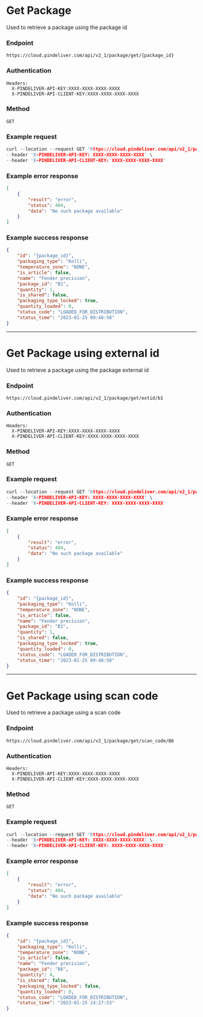 # Get Package

Used to retrieve a package using the package id

### Endpoint
```
https://cloud.pindeliver.com/api/v2_1/package/get/{package_id}
```

### Authentication
```
Headers:
  X-PINDELIVER-API-KEY:XXXX-XXXX-XXXX-XXXX
  X-PINDELIVER-API-CLIENT-KEY:XXXX-XXXX-XXXX-XXXX
```

### Method
```
GET
```

### Example request
```C
curl --location --request GET 'https://cloud.pindeliver.com/api/v2_1/package/get/{package_id}' \
--header 'X-PINDELIVER-API-KEY: XXXX-XXXX-XXXX-XXXX' \
--header 'X-PINDELIVER-API-CLIENT-KEY: XXXX-XXXX-XXXX-XXXX'
```

### Example error response
```JSON
[
    {
        "result": "error",
        "status": 404,
        "data": "No such package available"
    }
]
```

### Example success response
```JSON
{
    "id": "{package_id}",
    "packaging_type": "Kolli",
    "temperature_zone": "NONE",
    "is_article": false,
    "name": "Fender precision",
    "package_id": "B1",
    "quantity": 1,
    "is_shared": false,
    "packaging_type_locked": true,
    "quantity_loaded": 0,
    "status_code": "LOADED_FOR_DISTRIBUTION",
    "status_time": "2023-01-25 09:48:58"
}
```

---

# Get Package using external id

Used to retrieve a package using the package external id

### Endpoint
```
https://cloud.pindeliver.com/api/v2_1/package/get/extid/b1
```

### Authentication
```
Headers:
  X-PINDELIVER-API-KEY:XXXX-XXXX-XXXX-XXXX
  X-PINDELIVER-API-CLIENT-KEY:XXXX-XXXX-XXXX-XXXX
```

### Method
```
GET
```

### Example request
```C
curl --location --request GET 'https://cloud.pindeliver.com/api/v2_1/package/get/extid/b1' \
--header 'X-PINDELIVER-API-KEY: XXXX-XXXX-XXXX-XXXX' \
--header 'X-PINDELIVER-API-CLIENT-KEY: XXXX-XXXX-XXXX-XXXX'
```

### Example error response
```JSON
[
    {
        "result": "error",
        "status": 404,
        "data": "No such package available"
    }
]
```

### Example success response
```JSON
{
    "id": "{package_id}",
    "packaging_type": "Kolli",
    "temperature_zone": "NONE",
    "is_article": false,
    "name": "Fender precision",
    "package_id": "B1",
    "quantity": 1,
    "is_shared": false,
    "packaging_type_locked": true,
    "quantity_loaded": 0,
    "status_code": "LOADED_FOR_DISTRIBUTION",
    "status_time": "2023-01-25 09:48:58"
}
```

---

# Get Package using scan code

Used to retrieve a package using a scan code

### Endpoint
```
https://cloud.pindeliver.com/api/v2_1/package/get/scan_code/B6
```

### Authentication
```
Headers:
  X-PINDELIVER-API-KEY:XXXX-XXXX-XXXX-XXXX
  X-PINDELIVER-API-CLIENT-KEY:XXXX-XXXX-XXXX-XXXX
```

### Method
```
GET
```

### Example request
```C
curl --location --request GET 'https://cloud.pindeliver.com/api/v2_1/package/get/scan_code/B6' \
--header 'X-PINDELIVER-API-KEY: XXXX-XXXX-XXXX-XXXX' \
--header 'X-PINDELIVER-API-CLIENT-KEY: XXXX-XXXX-XXXX-XXXX'
```

### Example error response
```JSON
[
    {
        "result": "error",
        "status": 404,
        "data": "No such package available"
    }
]
```

### Example success response
```JSON
{
    "id": "{package_id}",
    "packaging_type": "Kolli",
    "temperature_zone": "NONE",
    "is_article": false,
    "name": "Fender precision",
    "package_id": "B6",
    "quantity": 4,
    "is_shared": false,
    "packaging_type_locked": false,
    "quantity_loaded": 0,
    "status_code": "LOADED_FOR_DISTRIBUTION",
    "status_time": "2023-01-25 14:27:53"
}
```
